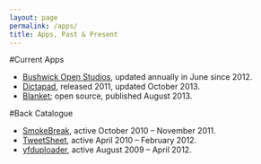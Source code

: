 ```yaml
---
layout: page
permalink: /apps/
title: Apps, Past & Present
---
```


#Current Apps

* [Bushwick Open Studios](/apps/openstudios), updated annually in June since 2012.
* [Dictapad](/apps/dictapad), released 2011, updated October 2013.
* [Blanket](/apps/blanket); open source, published August 2013.

#Back Catalogue

* [SmokeBreak](/apps/smokebreak), active October 2010 – November 2011.
* [TweetSheet](/apps/tweetsheet), active April 2010 – February 2012.
* [yfduploader](/apps/yfduploader), active August 2009 – April 2012.
